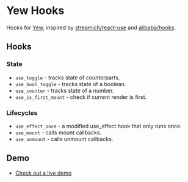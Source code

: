 # Yew Hooks

Hooks for [Yew](https://github.com/yewstack/yew), inspired by [streamich/react-use](https://github.com/streamich/react-use) and [alibaba/hooks](https://github.com/alibaba/hooks).

## Hooks

### State

- `use_toggle` - tracks state of counterparts.
- `use_bool_toggle` - tracks state of a boolean.
- `use_counter` -  tracks state of a number.
- `use_is_first_mount` - check if current render is first.

### Lifecycles

- `use_effect_once` - a modified use_effect hook that only runs once.
- `use_mount` - calls mount callbacks.
- `use_unmount` - calls unmount callbacks.

## Demo

- [Check out a live demo](https://jetli.github.io/yew-hooks/)
